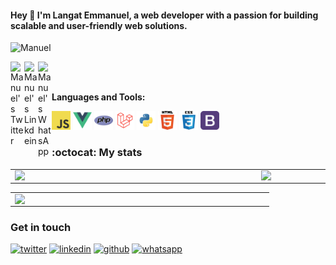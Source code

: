 #### Hey 👋 I'm Langat Emmanuel, a web developer with a passion for building scalable and user-friendly web solutions.
<p align="left"> <img src="https://komarev.com/ghpvc/?username=Manuel-kl &label=Profile%20views&color=0e75b6&style=flat" alt="Manuel" /> </p>


<a href="https://twitter.com/Manuelkl_" target="_blank">
  <img align="left" alt="Manuel's Twitter" width="22px" src="https://img.icons8.com/color/50/111111/twitter-squared.png" />
</a>
<a href="https://www.linkedin.com/in/elangat" target="_blank">
  <img align="left" alt="Manuel's Linkdein" width="22px" src="https://img.icons8.com/color/50/111111/linkedin.png" />
</a>
<a href="https://wa.me/+254743520021/?text=Hello%20Emmanuel..." target="_blank">
  <img align="left" alt="Manuel's WhatsApp" width="22px" src="https://img.icons8.com/color/50/000000/whatsapp.png" />
</a>

<br/>
<br/>

**Languages and Tools:**  


<code><img height="30" src="https://raw.githubusercontent.com/github/explore/80688e429a7d4ef2fca1e82350fe8e3517d3494d/topics/javascript/javascript.png"></code>
<code><img height="30" src="https://raw.githubusercontent.com/github/explore/80688e429a7d4ef2fca1e82350fe8e3517d3494d/topics/vue/vue.png"></code>
<code><img height="30" src="https://raw.githubusercontent.com/github/explore/80688e429a7d4ef2fca1e82350fe8e3517d3494d/topics/php/php.png"></code>
<code><img height="30" src="https://raw.githubusercontent.com/github/explore/80688e429a7d4ef2fca1e82350fe8e3517d3494d/topics/laravel/laravel.png"></code>
<code><img height="30" src="https://raw.githubusercontent.com/github/explore/80688e429a7d4ef2fca1e82350fe8e3517d3494d/topics/python/python.png"></code>
<code><img height="30" src="https://raw.githubusercontent.com/github/explore/80688e429a7d4ef2fca1e82350fe8e3517d3494d/topics/html/html.png"></code>
<code><img height="30" src="https://raw.githubusercontent.com/github/explore/80688e429a7d4ef2fca1e82350fe8e3517d3494d/topics/css/css.png"></code>
<code><img height="30" src="https://raw.githubusercontent.com/github/explore/80688e429a7d4ef2fca1e82350fe8e3517d3494d/topics/bootstrap/bootstrap.png"></code>

### :octocat: My stats
  <table>

  <tr>
      <td><img width="380px" align="left" src="https://github-readme-stats.vercel.app/api?username=Manuel-kl&show_icons=true&count_private=true&include_all_commits=true&theme=tokyonight"/></td>
    <td><img width="400px" align="right" src="https://github-readme-streak-stats.herokuapp.com/?user=Manuel-kl&show_icons=true&locale=en&layout=compact&theme=tokyonight"/></td>
  
  </tr>   
</table>

<table>


  <tr>
    <td><img width="400px" align="left" src="https://github-readme-stats.vercel.app/api/top-langs/?username=Manuel-kl&langs_count=10&layout=compact"/></td>
  </tr>
</table>

### Get in touch
<p>
  <a href="https://twitter.com/Manuelkl_" target="_blank"><img src="https://img.icons8.com/color/50/111111/twitter-squared.png" alt="twitter"/></a>
  <a href="https://www.linkedin.com/in/elangat" target="_blank"><img src="https://img.icons8.com/color/50/111111/linkedin.png" alt="linkedin"/></a>
  <a href="https://github.com/Manuel-kl" target="_blank"><img src="https://img.icons8.com/color/50/111111/github.png" alt="github"/></a>
  <a href="https://wa.me/+254743520021/?text=Hello%20Emmanuel..." target="_blank"><img src="https://img.icons8.com/color/50/000000/whatsapp.png" alt="whatsapp"/></a>
</p>
